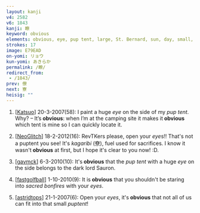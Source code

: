 ```yaml
---
layout: kanji
v4: 2582
v6: 1843
kanji: 瞭
keyword: obvious
elements: obvious, eye, pup tent, large, St. Bernard, sun, day, small, little
strokes: 17
image: E79EAD
on-yomi: リョウ
kun-yomi: あきらか
permalink: /瞭/
redirect_from:
 - /1843/
prev: 僚
next: 寮
heisig: ""
---
```


1) [<a href="http://kanji.koohii.com/profile/Katsuo">Katsuo</a>] 20-3-2007(58): I paint a huge <em>eye</em> on the side of my <em>pup tent</em>. Why? – It’s<strong> obvious</strong>: when I’m at the camping site it makes it<strong> obvious</strong> which tent is mine so I can quickly locate it.

2) [<a href="http://kanji.koohii.com/profile/NeoGlitch">NeoGlitch</a>] 18-2-2012(16): RevTKers please, open your <em>eye</em>s!! That&#039;s not a puptent you see! It&#039;s <em>kagaribi</em> (尞), fuel used for sacrifices. I know it wasn&#039;t<strong> obvious</strong> at first, but I hope it&#039;s clear to you now! :D.

3) [<a href="http://kanji.koohii.com/profile/gavmck">gavmck</a>] 6-3-2010(10): It&#039;s<strong> obvious</strong> that the <em>pup tent</em> with a huge <em>eye</em> on the side belongs to the dark lord Sauron.

4) [<a href="http://kanji.koohii.com/profile/fastgolfball">fastgolfball</a>] 1-10-2010(9): It is<strong> obvious</strong> that you shouldn&#039;t be staring into <em>sacred bonfires</em> with your <em>eyes</em>.

5) [<a href="http://kanji.koohii.com/profile/astridtops">astridtops</a>] 21-1-2007(6): Open your <em>eyes</em>, it&#039;s<strong> obvious</strong> that not all of us can fit into that small <em>puptent</em>!

